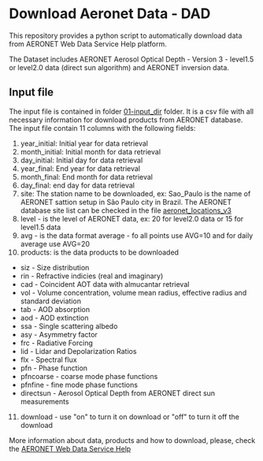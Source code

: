 # Download Aeronet Data - DAD

This repository provides a python script to automatically download data from AERONET Web Data Service Help platform.

The Dataset includes AERONET Aerosol Optical Depth - Version 3 - level1.5 or level2.0 data (direct sun algorithm) and AERONET inversion data.

## Input file

The input file is contained in folder [01-input_dir](https://github.com/fabioslopes/download_aeronet_data/tree/master/01-input_dir) folder. It is a csv file with all necessary information for download products from AERONET database.
The input file contain 11 columns with the following fields: 
1. year_initial: Initial year for data retrieval
2. month_initial: Initial month for data retrieval
3. day_initial: Initial day for data retrieval
4. year_final: End year for data retrieval
5. month_final: End month for data retrieval
6. day_final: end day for data retrieval
7. site: The station name to be downloaded, ex: Sao_Paulo is the name of AERONET sattion setup in São Paulo city in Brazil. The AERONET database site list can be checked in the file [aeronet_locations_v3](https://github.com/fabioslopes/download_aeronet_data/blob/master/aeronet_locations_v3.csv)
8. level - is the level of AERONET data, ex: 20 for level2.0 data or 15 for level1.5 data
9. avg - is the data format average - fo all points use AVG=10 and for daily average use AVG=20
10. products: is the data products to be downloaded 
   - siz - Size distribution
   - rin	- Refractive indicies (real and imaginary)
   - cad -	Coincident AOT data with almucantar retrieval
   - vol	- Volume concentration, volume mean radius, effective radius and standard deviation
   - tab -	AOD absorption
   - aod - AOD extinction
   - ssa	- Single scattering albedo
   - asy -	Asymmetry factor
   - frc -	Radiative Forcing
   - lid - Lidar and Depolarization Ratios
   - flx - Spectral flux
   - pfn - Phase function
   - pfncoarse - coarse mode phase functions
   - pfnfine - fine mode phase functions
   - directsun - Aerosol Optical Depth from AERONET direct sun measurements
11. download - use "on" to turn it on download or "off" to turn it off the download

More information about data, products and how to download, please, check the [AERONET Web Data Service Help](https://aeronet.gsfc.nasa.gov/cgi-bin/print_web_data_v3)
